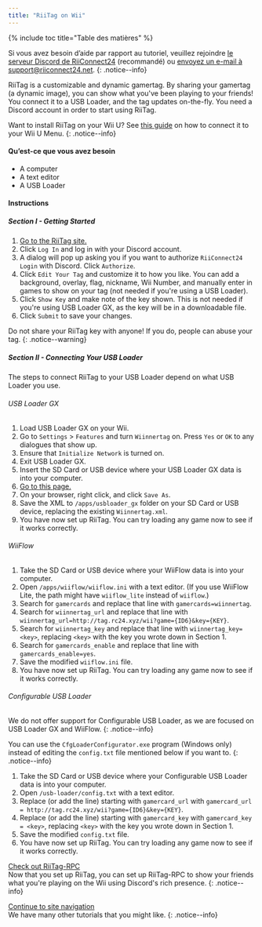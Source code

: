 ```yaml
---
title: "RiiTag on Wii"
---
```


{% include toc title="Table des matières" %}

Si vous avez besoin d’aide par rapport au tutoriel, veuillez rejoindre [le serveur Discord de RiiConnect24](https://discord.gg/b4Y7jfD) (recommandé) ou [envoyez un e-mail à support@riiconnect24.net](mailto:support@riiconnect24.net).
{: .notice--info}

RiiTag is a customizable and dynamic gamertag. By sharing your gamertag (a dynamic image), you can show what you've been playing to your friends! You connect it to a USB Loader, and the tag updates on-the-fly. You need a Discord account in order to start using RiiTag.

Want to install RiiTag on your Wii U? See [this guide](riitag-wiiu) on how to connect it to your Wii U Menu.
{: .notice--info}

#### Qu’est-ce que vous avez besoin

* A computer
* A text editor
* A USB Loader

#### Instructions

##### Section I - Getting Started

1. [Go to the RiiTag site.](https://tag.rc24.xyz/)
2. Click `Log In` and log in with your Discord account.
3. A dialog will pop up asking you if you want to authorize `RiiConnect24 Login` with Discord. Click `Authorize`.
4. Click `Edit Your Tag` and customize it to how you like. You can add a background, overlay, flag, nickname, Wii Number, and manually enter in games to show on your tag (not needed if you're using a USB Loader).
5. Click `Show Key` and make note of the key shown. This is not needed if you're using USB Loader GX, as the key will be in a downloadable file.
6. Click `Submit` to save your changes.

Do not share your RiiTag key with anyone! If you do, people can abuse your tag.
{: .notice--warning}

##### Section II - Connecting Your USB Loader

The steps to connect RiiTag to your USB Loader depend on what USB Loader you use.

###### USB Loader GX

1. Load USB Loader GX on your Wii.
2. Go to `Settings` > `Features` and turn `Wiinnertag` on. Press `Yes` or `OK` to any dialogues that show up.
3. Ensure that `Initialize Network` is turned on.
4. Exit USB Loader GX.
5. Insert the SD Card or USB device where your USB Loader GX data is into your computer.
6. [Go to this page.](https://tag.rc24.xyz/Wiinnertag.xml)
7. On your browser, right click, and click `Save As`.
8. Save the XML to `/apps/usbloader_gx`  folder on your SD Card or USB device, replacing the existing `Wiinnertag.xml`.
9. You have now set up RiiTag. You can try loading any game now to see if it works correctly.

###### WiiFlow

1. Take the SD Card or USB device where your WiiFlow data is into your computer.
2. Open `/apps/wiiflow/wiiflow.ini` with a text editor. (If you use WiiFlow Lite, the path might have `wiiflow_lite` instead of `wiiflow`.)
3. Search for `gamercards` and replace that line with `gamercards=wiinnertag`.
4. Search for `wiinnertag_url` and replace that line with `wiinnertag_url=http://tag.rc24.xyz/wii?game={ID6}&key={KEY}`.
5. Search for `wiinnertag_key` and replace that line with `wiinnertag_key=<key>`, replacing `<key>` with the key you wrote down in Section 1.
6. Search for `gamercards_enable` and replace that line with `gamercards_enable=yes`.
7. Save the modified `wiiflow.ini` file.
8. You have now set up RiiTag. You can try loading any game now to see if it works correctly.

###### Configurable USB Loader

We do not offer support for Configurable USB Loader, as we are focused on USB Loader GX and WiiFlow.
{: .notice--info}

You can use the `CfgLoaderConfigurator.exe` program (Windows only) instead of editing the `config.txt` file mentioned below if you want to.
{: .notice--info}

1. Take the SD Card or USB device where your Configurable USB Loader data is into your computer.
2. Open `/usb-loader/config.txt` with a text editor.
3. Replace (or add the line) starting with `gamercard_url` with `gamercard_url = http://tag.rc24.xyz/wii?game={ID6}&key={KEY}`.
4. Replace (or add the line) starting with `gamercard_key` with `gamercard_key = <key>`, replacing `<key>` with the key you wrote down in Section 1.
5. Save the modified `config.txt` file.
6. You have now set up RiiTag. You can try loading any game now to see if it works correctly.

[Check out RiiTag-RPC](https://github.com/RiiConnect24/RiiTag-RPC/releases/latest)<br> Now that you set up RiiTag, you can set up RiiTag-RPC to show your friends what you're playing on the Wii using Discord's rich presence.
{: .notice--info}

[Continue to site navigation](site-navigation)<br> We have many other tutorials that you might like.
{: .notice--info}

